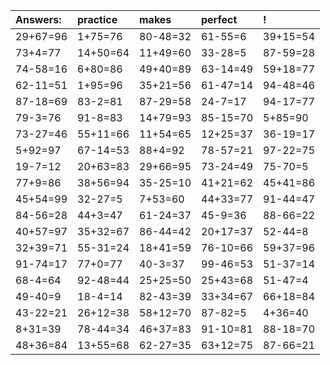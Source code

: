 | Answers: | practice | makes | perfect | ! |
| :--- | :--- | :--- | :--- | :--- |
| 29+67=96 | 1+75=76 | 80-48=32 | 61-55=6 | 39+15=54 | 
| 73+4=77 | 14+50=64 | 11+49=60 | 33-28=5 | 87-59=28 | 
| 74-58=16 | 6+80=86 | 49+40=89 | 63-14=49 | 59+18=77 | 
| 62-11=51 | 1+95=96 | 35+21=56 | 61-47=14 | 94-48=46 | 
| 87-18=69 | 83-2=81 | 87-29=58 | 24-7=17 | 94-17=77 | 
| 79-3=76 | 91-8=83 | 14+79=93 | 85-15=70 | 5+85=90 | 
| 73-27=46 | 55+11=66 | 11+54=65 | 12+25=37 | 36-19=17 | 
| 5+92=97 | 67-14=53 | 88+4=92 | 78-57=21 | 97-22=75 | 
| 19-7=12 | 20+63=83 | 29+66=95 | 73-24=49 | 75-70=5 | 
| 77+9=86 | 38+56=94 | 35-25=10 | 41+21=62 | 45+41=86 | 
| 45+54=99 | 32-27=5 | 7+53=60 | 44+33=77 | 91-44=47 | 
| 84-56=28 | 44+3=47 | 61-24=37 | 45-9=36 | 88-66=22 | 
| 40+57=97 | 35+32=67 | 86-44=42 | 20+17=37 | 52-44=8 | 
| 32+39=71 | 55-31=24 | 18+41=59 | 76-10=66 | 59+37=96 | 
| 91-74=17 | 77+0=77 | 40-3=37 | 99-46=53 | 51-37=14 | 
| 68-4=64 | 92-48=44 | 25+25=50 | 25+43=68 | 51-47=4 | 
| 49-40=9 | 18-4=14 | 82-43=39 | 33+34=67 | 66+18=84 | 
| 43-22=21 | 26+12=38 | 58+12=70 | 87-82=5 | 4+36=40 | 
| 8+31=39 | 78-44=34 | 46+37=83 | 91-10=81 | 88-18=70 | 
| 48+36=84 | 13+55=68 | 62-27=35 | 63+12=75 | 87-66=21 | 
